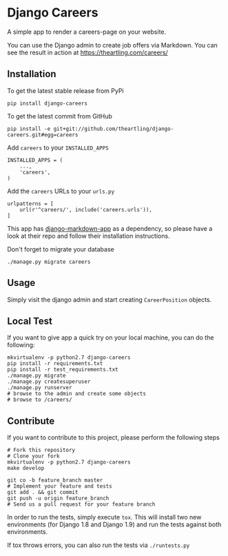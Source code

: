 # Django Careers

A simple app to render a careers-page on your website.

You can use the Django admin to create job offers via Markdown. You can see
the result in action at https://theartling.com/careers/

## Installation

To get the latest stable release from PyPi

```
pip install django-careers
```

To get the latest commit from GitHub

```
pip install -e git+git://github.com/theartling/django-careers.git#egg=careers
```

Add `careers` to your `INSTALLED_APPS`

```
INSTALLED_APPS = (
    ...,
    'careers',
)
```

Add the `careers` URLs to your `urls.py`

```
urlpatterns = [
    url(r'^careers/', include('careers.urls')),
]
```

This app has [django-markdown-app](https://github.com/sv0/django-markdown-app)
as a dependency, so please have a look at their repo and follow their
installation instructions.

Don't forget to migrate your database

```
./manage.py migrate careers
```

## Usage

Simply visit the django admin and start creating `CareerPosition` objects.

## Local Test

If you want to give app a quick try on your local machine, you can do the
following:

```
mkvirtualenv -p python2.7 django-careers
pip install -r requirements.txt
pip install -r test_requirements.txt
./manage.py migrate
./manage.py createsuperuser
./manage.py runserver
# browse to the admin and create some objects
# browse to /careers/
```

## Contribute

If you want to contribute to this project, please perform the following steps

```
# Fork this repository
# Clone your fork
mkvirtualenv -p python2.7 django-careers
make develop

git co -b feature_branch master
# Implement your feature and tests
git add . && git commit
git push -u origin feature_branch
# Send us a pull request for your feature branch
```

In order to run the tests, simply execute `tox`. This will install two new
environments (for Django 1.8 and Django 1.9) and run the tests against both
environments.

If tox throws errors, you can also run the tests via `./runtests.py`
